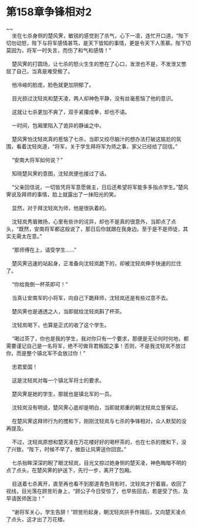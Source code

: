 # 第158章争锋相对2
~~<br>&nbsp;&nbsp;&nbsp;&nbsp;坐在七杀身侧的楚风霁，敏锐的感觉到了杀气，心下一凛，连忙开口道，“陛下切勿动怒，陛下与将军感情甚笃，是天下皆知的事情，更是令天下人羡慕。陛下切莫因为，将军一时失言，而伤了和气和感情！”<br><br>&nbsp;&nbsp;&nbsp;&nbsp;楚风霁的打圆场，让七杀的怒火生生的憋在了心口，发泄也不是，不发泄又憋屈了自己，当真是难受极了。<br><br>&nbsp;&nbsp;&nbsp;&nbsp;他冷峻的脸庞，脸色就更加阴郁了。<br><br>&nbsp;&nbsp;&nbsp;&nbsp;目光掠过沈轻岚和楚天凌，两人却神色平静，没有丝毫惹恼了他的意识。<br><br>&nbsp;&nbsp;&nbsp;&nbsp;这就让七杀更加不爽了，双手紧攥成拳，却也不语。<br><br>&nbsp;&nbsp;&nbsp;&nbsp;一时间，包厢里陷入了诡异的静谧之中。<br><br>&nbsp;&nbsp;&nbsp;&nbsp;楚风霁怕沈轻岚真的惹恼了七杀，当即又绞尽脑汁的想办法打破这尴尬的氛围，看着沈轻岚道，“将军，关于学生拜将军为师之事，家父已经给了回信。”<br><br>&nbsp;&nbsp;&nbsp;&nbsp;“安南大将军如何说？”<br><br>&nbsp;&nbsp;&nbsp;&nbsp;知晓楚风霁的意图，沈轻岚便也接过了话。<br><br>&nbsp;&nbsp;&nbsp;&nbsp;“父亲回信说，一切皆凭将军意愿做主，日后还希望将军能多多指点学生。”楚风霁说及拜师的事情，脸上就露出了一抹阳光的笑。<br><br>&nbsp;&nbsp;&nbsp;&nbsp;显然，对于拜沈轻岚为师，他是很执着的。<br><br>&nbsp;&nbsp;&nbsp;&nbsp;沈轻岚秀眉微扬，心里有些许的诧异，却也不是真的很意外，当即点了点头，“既然，安南将军都这般说了，那日后你就跟在我身边。至于是不是师徒，其实无需太在意。”<br><br>&nbsp;&nbsp;&nbsp;&nbsp;“那师傅在上，请受学生……”<br><br>&nbsp;&nbsp;&nbsp;&nbsp;楚风霁迅速的站起身，正准备向沈轻岚跪下的，却被沈轻岚伸手快速的拦住了。<br><br>&nbsp;&nbsp;&nbsp;&nbsp;“你给我倒一杯茶即可！”<br><br>&nbsp;&nbsp;&nbsp;&nbsp;当真让安南军的小将军，向自己下跪拜师，沈轻岚还是有些过意不去。<br><br>&nbsp;&nbsp;&nbsp;&nbsp;楚风霁也是通透之人，当即就给沈轻岚斟了杯茶。<br><br>&nbsp;&nbsp;&nbsp;&nbsp;沈轻岚喝下，也算是正式的收了这个学生。<br><br>&nbsp;&nbsp;&nbsp;&nbsp;“喝过茶了，你也是我的学生，我对你只有一个要求，那便是无论何时何地，都需要谨记自己是一名将军，绝不可做背君叛国之事！否则，不是我沈轻岚不放过你，而是整个镇北军不会放过你！”<br><br>&nbsp;&nbsp;&nbsp;&nbsp;忠君爱国！<br><br>&nbsp;&nbsp;&nbsp;&nbsp;这是沈轻岚对每一个镇北军将士的要求。<br><br>&nbsp;&nbsp;&nbsp;&nbsp;楚风霁是她的学生，那就也是镇北军的一员。<br><br>&nbsp;&nbsp;&nbsp;&nbsp;沈轻岚没有明说，楚风霁心底却是明白，当即就郑重的朝沈轻岚立誓保证。<br><br>&nbsp;&nbsp;&nbsp;&nbsp;在楚风霁这拜师行为的搅和下，刚刚沈轻岚与七杀的争锋相对，众人默契的没再提及。<br><br>&nbsp;&nbsp;&nbsp;&nbsp;不过，沈轻岚原想和楚天凌在万花楼好好的喝杯茶的，也在七杀的搅和下，没了兴致，“陛下，时候不早了，微臣让风霁送你回宫。”<br><br>&nbsp;&nbsp;&nbsp;&nbsp;七杀抬眸深深的睨了眼沈轻岚，目光又掠过她身侧的楚天凌，神色晦暗不明的点了点头，在楚风霁的护送下，先行一步，离开了包厢。<br><br>&nbsp;&nbsp;&nbsp;&nbsp;目送着七杀离开，直至再也看不到那道青色背影时，沈轻岚才拧着眉，收回了视线，目光落在顾昱珩身上，“顾公子今日受惊了，也早些回去，若是受了伤，及早请医师医治！”<br><br>&nbsp;&nbsp;&nbsp;&nbsp;“谢将军关心，学生告辞！”顾昱珩起身，朝沈轻岚拱手作揖后，又向楚天凌点了点头，这才出了万花楼。<br><br>
                    

<script>_fwqdsqadxfw()</script>
<div><script>_dfwf1dw();</script></div>
<div><script>_dfwf1agdw();</script></div>
                